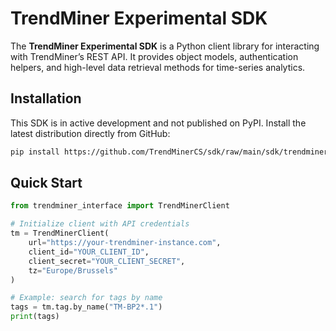 # TrendMiner Experimental SDK

The **TrendMiner Experimental SDK** is a Python client library for interacting with TrendMiner’s REST API. It provides object models, authentication helpers, and high-level data retrieval methods for time-series analytics.

## Installation

This SDK is in active development and not published on PyPI. Install the latest distribution directly from GitHub:

```bash
pip install https://github.com/TrendMinerCS/sdk/raw/main/sdk/trendminer_interface-0.1.dev919.tar.gz
```

## Quick Start

```python
from trendminer_interface import TrendMinerClient

# Initialize client with API credentials
tm = TrendMinerClient(
    url="https://your-trendminer-instance.com",
    client_id="YOUR_CLIENT_ID",
    client_secret="YOUR_CLIENT_SECRET",
    tz="Europe/Brussels"
)

# Example: search for tags by name
tags = tm.tag.by_name("TM-BP2*.1")
print(tags)
```
